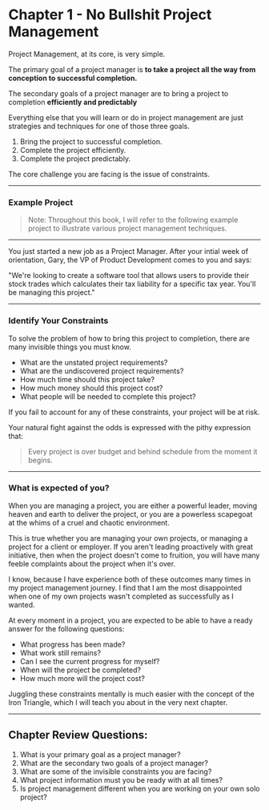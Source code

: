 # Chapter 1 - No Bullshit Project Management

Project Management, at its core, is very simple.

The primary goal of a project manager is **to take a project all the way from conception to successful completion.**

The secondary goals of a project manager are to bring a project to completion **efficiently and predictably**

Everything else that you will learn or do in project management are just strategies and techniques for one of those three goals.

1. Bring the project to successful completion.
2. Complete the project efficiently.
3. Complete the project predictably.

The core challenge you are facing is the issue of constraints.

----

### Example Project

> Note: Throughout this book, I will refer to the following example project to illustrate various project management techniques.

----

You just started a new job as a Project Manager. After your intial week of orientation, Gary, the VP of Product Development comes to you and says:

"We're looking to create a software tool that allows users to provide their stock trades which calculates their tax liability for a specific tax year. You'll be managing this project."

----

### Identify Your Constraints

To solve the problem of how to bring this project to completion, there are many invisible things you must know.

- What are the unstated project requirements?
- What are the undiscovered project requirements?
- How much time should this project take?
- How much money should this project cost?
- What people will be needed to complete this project?

If you fail to account for any of these constraints, your project will be at risk.

Your natural fight against the odds is expressed with the pithy expression that:

> Every project is over budget and behind schedule from the moment it begins.

----

### What is expected of you?

When you are managing a project, you are either a powerful leader, moving heaven and earth to deliver the project, or you are a powerless scapegoat at the whims of a cruel and chaotic environment.

This is true whether you are managing your own projects, or managing a project for a client or employer. If you aren't leading proactively with great initiative, then when the project doesn't come to fruition, you will have many feeble complaints about the project when it's over.

I know, because I have experience both of these outcomes many times in my project management journey. I find that I am the most disappointed when one of my own projects wasn't completed as successfully as I wanted.

At every moment in a project, you are expected to be able to have a ready answer for the following questions:

- What progress has been made?
- What work still remains?
- Can I see the current progress for myself?
- When will the project be completed?
- How much more will the project cost?

Juggling these constraints mentally is much easier with the concept of the Iron Triangle, which I will teach you about in the very next chapter.

----

## Chapter Review Questions:
1. What is your primary goal as a project manager?
2. What are the secondary two goals of a project manager?
3. What are some of the invisible constraints you are facing?
4. What project information must you be ready with at all times?
5. Is project management different when you are working on your own solo project?
